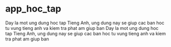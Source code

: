# app_hoc_tap
Day la mot ung dung hoc tap Tieng Anh, ung dung nay se giup cac ban hoc tu vung tieng anh va kiem tra phat am giup ban
Day la mot ung dung hoc tap Tieng Anh, ung dung nay se giup cac ban hoc tu vung tieng anh va kiem tra phat am giup ban